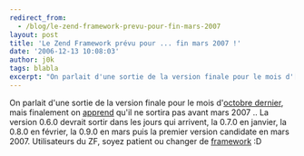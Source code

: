 ```yaml
---
redirect_from:
  - /blog/le-zend-framework-prevu-pour-fin-mars-2007
layout: post
title: 'Le Zend Framework prévu pour ... fin mars 2007 !'
date: '2006-12-13 10:08:03'
author: j0k
tags: blabla
excerpt: "On parlait d'une sortie de la version finale pour le mois d'[octobre dernier](http://www.j0k3r.net/news-un-version-stable-du-framework-zend-en-vue-1410.html), mais finalement on [apprend](http://angers.afup.org/?p=6) qu'il ne sortira pas avant mars 2007 ..     \nLa version 0.6.0 devrait sortir dans les jours qui arrivent, la 0.7.0 en janvier, la      …"
---
```


On parlait d'une sortie de la version finale pour le mois d'[octobre dernier](http://www.j0k3r.net/news-un-version-stable-du-framework-zend-en-vue-1410.html), mais finalement on [apprend](http://angers.afup.org/?p=6) qu'il ne sortira pas avant mars 2007 ..
La version 0.6.0 devrait sortir dans les jours qui arrivent, la 0.7.0 en janvier, la 0.8.0 en février, la 0.9.0 en mars puis la premier version candidate en mars 2007.   Utilisateurs du ZF, soyez patient ou changer de [framework](http://www.symfony-project.com/) :D

